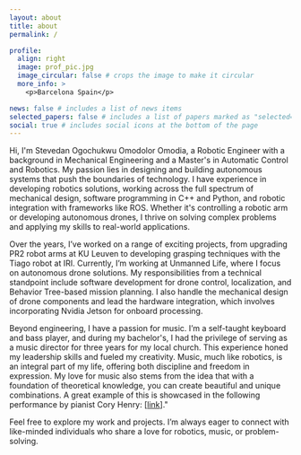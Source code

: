 ```yaml
---
layout: about
title: about
permalink: /

profile:
  align: right
  image: prof_pic.jpg
  image_circular: false # crops the image to make it circular
  more_info: >
    <p>Barcelona Spain</p>

news: false # includes a list of news items
selected_papers: false # includes a list of papers marked as "selected={true}"
social: true # includes social icons at the bottom of the page
---
```


Hi, I'm Stevedan Ogochukwu Omodolor Omodia, a Robotic Engineer with a background in Mechanical Engineering and a Master's in Automatic Control and Robotics. My passion lies in designing and building autonomous systems that push the boundaries of technology. I have experience in developing robotics solutions, working across the full spectrum of mechanical design, software programming in C++ and Python, and robotic integration with frameworks like ROS. Whether it's controlling a robotic arm or developing autonomous drones, I thrive on solving complex problems and applying my skills to real-world applications.

Over the years, I’ve worked on a range of exciting projects, from upgrading PR2 robot arms at KU Leuven to developing grasping techniques with the Tiago robot at IRI. Currently, I’m working at Unmanned Life, where I focus on autonomous drone solutions. My responsibilities from a technical standpoint include software development for drone control, localization, and Behavior Tree-based mission planning. I also handle the mechanical design of drone components and lead the hardware integration, which involves incorporating Nvidia Jetson for onboard processing.

Beyond engineering, I have a passion for music. I’m a self-taught keyboard and bass player, and during my bachelor's, I had the privilege of serving as a music director for three years for my local church. This experience honed my leadership skills and fueled my creativity. Music, much like robotics, is an integral part of my life, offering both discipline and freedom in expression. My love for music also stems from the idea that with a foundation of theoretical knowledge, you can create beautiful and unique combinations. A great example of this is showcased in the following performance by pianist Cory Henry: [[link](https://www.youtube.com/watch?v=mTwo2nT_APU)]."

Feel free to explore my work and projects. I’m always eager to connect with like-minded individuals who share a love for robotics, music, or problem-solving.